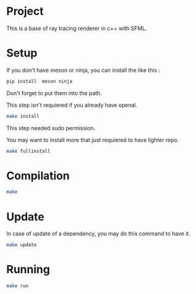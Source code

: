 # Project
This is a base of ray tracing renderer in c++ with SFML.

# Setup
If you don't have meson or ninja, you can install the like this :
```bash
pip install  meson ninja
```
Don't forget to put them into the path.

This step isn't requiered if you already have openal.
```bash
make install
```
This step needed sudo permission.

You may want to install more that just requiered to have lighter repo.
```bash
make fullinstall
```

# Compilation
```bash
make
```

# Update
In case of update of a dependency, you may do this command to have it.
```bash
make update
```

# Running
```bash
make run
```
